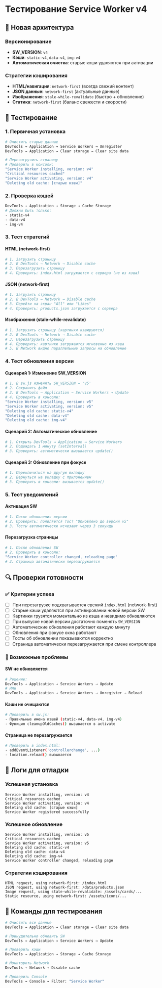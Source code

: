 # Тестирование Service Worker v4

## 🚀 Новая архитектура

### Версионирование
- **SW_VERSION**: `v4`
- **Кэши**: `static-v4`, `data-v4`, `img-v4`
- **Автоматическая очистка**: старые кэши удаляются при активации

### Стратегии кэширования
- **HTML/навигация**: `network-first` (всегда свежий контент)
- **JSON данные**: `network-first` (актуальные данные)
- **Изображения**: `stale-while-revalidate` (быстро + обновление)
- **Статика**: `network-first` (баланс свежести и скорости)

## 🧪 Тестирование

### 1. Первичная установка
```bash
# Очистить старые данные
DevTools → Application → Service Workers → Unregister
DevTools → Application → Clear storage → Clear site data

# Перезагрузить страницу
# Проверить в консоли:
"Service Worker installing, version: v4"
"Critical resources cached"
"Service Worker activating, version: v4"
"Deleting old cache: [старые кэши]"
```

### 2. Проверка кэшей
```bash
DevTools → Application → Storage → Cache Storage
# Должны быть только:
- static-v4
- data-v4  
- img-v4
```

### 3. Тест стратегий

#### HTML (network-first)
```bash
# 1. Загрузить страницу
# 2. В DevTools → Network → Disable cache
# 3. Перезагрузить страницу
# 4. Проверить: index.html загружается с сервера (не из кэша)
```

#### JSON (network-first)
```bash
# 1. Загрузить страницу
# 2. В DevTools → Network → Disable cache  
# 3. Перейти на экран "All" или "Likes"
# 4. Проверить: products.json загружается с сервера
```

#### Изображения (stale-while-revalidate)
```bash
# 1. Загрузить страницу (картинки кэшируются)
# 2. В DevTools → Network → Disable cache
# 3. Перезагрузить страницу
# 4. Проверить: картинки загружаются мгновенно из кэша
# 5. В Network видно параллельные запросы на обновление
```

### 4. Тест обновления версии

#### Сценарий 1: Изменение SW_VERSION
```bash
# 1. В sw.js изменить SW_VERSION = 'v5'
# 2. Сохранить файл
# 3. В DevTools → Application → Service Workers → Update
# 4. Проверить в консоли:
"Service Worker installing, version: v5"
"Service Worker activating, version: v5"
"Deleting old cache: static-v4"
"Deleting old cache: data-v4"
"Deleting old cache: img-v4"
```

#### Сценарий 2: Автоматическое обновление
```bash
# 1. Открыть DevTools → Application → Service Workers
# 2. Подождать 1 минуту (setInterval)
# 3. Проверить: автоматически вызывается update()
```

#### Сценарий 3: Обновление при фокусе
```bash
# 1. Переключиться на другую вкладку
# 2. Вернуться на вкладку с приложением
# 3. Проверить в консоли: вызывается update()
```

### 5. Тест уведомлений

#### Активация SW
```bash
# 1. После обновления версии
# 2. Проверить: появляется тост "Обновлено до версии v5"
# 3. Тосты автоматически исчезают через 3 секунды
```

#### Перезагрузка страницы
```bash
# 1. После обновления SW
# 2. Проверить в консоли:
"Service Worker controller changed, reloading page"
# 3. Страница автоматически перезагружается
```

## 🔍 Проверки готовности

### ✅ Критерии успеха
- [ ] При перезагрузке подхватывается свежий `index.html` (network-first)
- [ ] Старые кэши удаляются при активировании новой версии SW
- [ ] Картинки грузятся моментально из кэша и невидимо обновляются
- [ ] При выпуске новой версии достаточно поменять `SW_VERSION`
- [ ] Автоматические обновления работают каждую минуту
- [ ] Обновления при фокусе окна работают
- [ ] Тосты об обновлении показываются корректно
- [ ] Страница автоматически перезагружается при смене контроллера

### 🚨 Возможные проблемы

#### SW не обновляется
```bash
# Решение:
DevTools → Application → Service Workers → Update
# Или
DevTools → Application → Service Workers → Unregister → Reload
```

#### Кэши не очищаются
```bash
# Проверить в sw.js:
- Правильные имена кэшей (static-v4, data-v4, img-v4)
- Функция cleanupOldCaches() вызывается в activate
```

#### Страница не перезагружается
```bash
# Проверить в index.html:
- addEventListener('controllerchange', ...)
- location.reload() вызывается
```

## 📝 Логи для отладки

### Успешная установка
```
Service Worker installing, version: v4
Critical resources cached
Service Worker activating, version: v4
Deleting old cache: [старые кэши]
Service Worker registered successfully
```

### Успешное обновление
```
Service Worker installing, version: v5
Critical resources cached
Service Worker activating, version: v5
Deleting old cache: static-v4
Deleting old cache: data-v4
Deleting old cache: img-v4
Service Worker controller changed, reloading page
```

### Стратегии кэширования
```
HTML request, using network-first: /index.html
JSON request, using network-first: /data/products.json
Image request, using stale-while-revalidate: /assets/cards/...
Static resource, using network-first: /assets/icons/...
```

## 🎯 Команды для тестирования

```bash
# Очистить все данные
DevTools → Application → Clear storage → Clear site data

# Принудительно обновить SW
DevTools → Application → Service Workers → Update

# Проверить кэши
DevTools → Application → Storage → Cache Storage

# Мониторить Network
DevTools → Network → Disable cache

# Проверить Console
DevTools → Console → Filter: "Service Worker"
```
